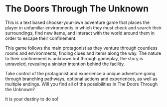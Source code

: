# The Doors Through The Unknown
This is a text based choose-your-own adventure game that places the player in unfamiliar environments in which they must check and search their surroundings, find new items, and interact with the world around them in order to escape their confinement.

This game follows the main protagonist as they venture through countless rooms and environments, finding clues and items along the way. The nature to their confinement is unknown but through gameplay, the story is unraveled, revealing a sinister intention behind the facility.

Take control of the protagonist and experience a unique adventure going through branching pathways, optional actions and experiences, as well as multiple endings. Will you find all of the possibilities in The Doors Through the Unknown?

It is your destiny to do so!
